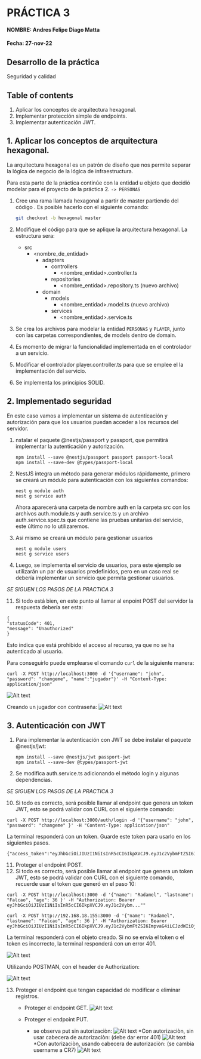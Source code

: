 
# PRÁCTICA 3

#### NOMBRE: Andres Felipe Diago Matta
#### Fecha: 27-nov-22

## Desarrollo de la práctica
Seguridad y calidad

## Table of contents
1. Aplicar los conceptos de arquitectura hexagonal.
2. Implementar protección simple de endpoints.
3. Implementar autenticación JWT.


## 1. Aplicar los conceptos de arquitectura hexagonal.
La arquitectura hexagonal es un patrón de diseño que nos permite separar la lógica de negocio de la lógica de infraestructura.

Para esta parte de la práctica continúe con la entidad u objeto que decidió modelar para el proyecto de la práctica 2. ``-> PERSONAS``

 1. Cree una rama llamada hexagonal a partir de master partiendo del código . Es posible hacerlo con el siguiente comando:
    ```bash
    git checkout -b hexagonal master
    ```
 2. Modifique el código para que se aplique la arquitectura hexagonal. La estructura sera:

    
    * src
        * <nombre_de_entidad>
            * adapters
              * controllers
                * <nombre_entidad>.controller.ts
              * repositories
                * <nombre_entidad>.repository.ts (nuevo archivo)
            * domain
                * models
                  * <nombre_entidad>.model.ts (nuevo archivo)
                * services
                  * <nombre_entidad>.service.ts



 3. Se crea los archivos para modelar la entidad ``PERSONAS`` y ``PLAYER``, junto con las carpetas correspondientes, de models dentro de domain.
 4. Es momento de migrar la funcionalidad implementada en el controlador a un servicio. 
 5. Modificar el controlador player.controller.ts para que se emplee el la implementación del servicio.
 6. Se implementa los principios SOLID.



## 2. Implementado seguridad

En este caso vamos a implementar un sistema de autenticación y autorización para que los usuarios puedan acceder a los recursos del servidor.

 1. nstalar el paquete @nestjs/passport y passport, que permitirá implementar la autenticación y autorización.

        npm install --save @nestjs/passport passport passport-local
        npm install --save-dev @types/passport-local

 2. NestJS integra un método para generar módulos rápidamente, primero se creará un módulo para autenticación con los siguientes comandos:
   
        nest g module auth
        nest g service auth
    Ahora aparecerá una carpeta de nombre auth en la carpeta src con los archivos auth.module.ts y auth.service.ts y un archivo auth.service.spec.ts que contiene las pruebas unitarias del servicio, este último no lo utilizaremos.
 3. Asi mismo se creará un módulo para gestionar usuarios
   
        nest g module users
        nest g service users
 
 4. Luego, se implementa el servicio de usuarios, para este ejemplo se utilizarán un par de usuarios predefinidos, pero en un caso real se debería implementar un servicio que permita gestionar usuarios.
   
   *SE SIGUEN LOS PASOS DE LA PRACTICA 3*

 11. Si todo está bien, en este punto al llamar al enpoint POST del servidor la respuesta debería ser esta:
    
    {
    "statusCode": 401,
    "message": "Unauthorized"
    }
    

Esto indica que está prohibido el acceso al recurso, ya que no se ha autenticado al usuario.

Para conseguirlo puede emplearse el comando `curl` de la siguiente manera:

    curl -X POST http://localhost:3000 -d '{"username": "john", "password": "changeme", "name":"jugador"}' -H "Content-Type: application/json"

![Alt text](./img/auth.png "auth")

Creando un jugador con contraseña:
![Alt text](./img/post1.png "post1")

## 3. Autenticación con JWT

 1. Para implementar la autenticación con JWT se debe instalar el paquete @nestjs/jwt:

        npm install --save @nestjs/jwt passport-jwt
        npm install --save-dev @types/passport-jwt


 2. Se modifica auth.service.ts adicionando el método login y algunas dependencias.

*SE SIGUEN LOS PASOS DE LA PRACTICA 3*

 10. Si todo es correcto, será posible llamar al endpoint que genera un token JWT, esto se podrá validar con CURL con el siguiente comando:

    curl -X POST http://localhost:3000/auth/login -d '{"username": "john", "password": "changeme" }' -H "Content-Type: application/json"
La terminal responderá con un token. Guarde este token para usarlo en los siguientes pasos.

    {"access_token":"eyJhbGciOiJIUzI1NiIsInR5cCI6IkpXVCJ9.eyJ1c2VybmFtZSI6ImpvaG4iLCJzdWIiOjEsImlhdCI6MTY2OTYwNjQxNiwiZXhwIjoxNjY5NjEwMDE2fQ._fgep0Bf_hCL9EvENMPeRntLCzZ7U50O_E9KX1ef1YY"}

 11. Proteger el endpoint POST.
 12. Si todo es correcto, será posible llamar al endpoint que genera un token JWT, esto se podrá validar con CURL con el siguiente comando, recuerde usar el token que generó en el paso 10:

    curl -X POST http://localhost:3000 -d '{"name": "Radamel", "lastname": "Falcao", "age": 36 }' -H "Authorization: Bearer eyJhbGciOiJIUzI1NiIsInR5cCI6IkpXVCJ9.eyJ1c2Vybm...""

    curl -X POST http://192.168.18.155:3000 -d '{"name": "Radamel", "lastname": "Falcao", "age": 36 }' -H "Authorization: Bearer eyJhbGciOiJIUzI1NiIsInR5cCI6IkpXVCJ9.eyJ1c2VybmFtZSI6ImpvaG4iLCJzdWIiOjEsImlhdCI6MTY2OTYwNzExOSwiZXhwIjoxNjY5NjEwNzE5fQ.iIW6c6ReOOktCSBj2jAKlxEGv7EoUwl1YpuTa1OW3Ek"



La terminal responderá con el objeto creado. Si no se envía el token o el token es incorrecto, la terminal responderá con un error 401.

![Alt text](./img/post2.png "post2")

Utilizando POSTMAN, con el header de Authorization:

![Alt text](./img/post3.png "post3")

13. Proteger el endpoint que tengan capacidad de modificar o eliminar registros.

    * Proteger el endpoint GET.
    ![Alt text](./img/get.png "get")

    * Proteger el endpoint PUT.
      * se observa put sin autorizaciòn:
        ![Alt text](./img/put1.png "put1")
      *Con autorizaciòn, sin usar cabecera de autorizaciòn: (debe dar error 401)
        ![Alt text](./img/put2.png "put2")
        *Con autorizaciòn, usando cabecera de autorizaciòn: (se cambia username a CR7)
        ![Alt text](./img/put3.png "put3")


